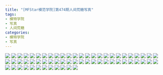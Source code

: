 ```yaml
---
title: "[MFStar模范学院]第474期人间荒糖写真"
tags: 
- 模特学院
- 写真
- 人间荒糖
categories:
- 模特学院
- 写真
---
```


![](https://img.ilovese.xyz/1734712917538.webp)
![](https://img.ilovese.xyz/1734712918995.webp)
![](https://img.ilovese.xyz/1734712920524.webp)
![](https://img.ilovese.xyz/1734712921828.webp)
![](https://img.ilovese.xyz/1734712923918.webp)
![](https://img.ilovese.xyz/1734712925739.webp)
![](https://img.ilovese.xyz/1734712928391.webp)
![](https://img.ilovese.xyz/1734712930490.webp)
![](https://img.ilovese.xyz/1734712932328.webp)
![](https://img.ilovese.xyz/1734712934475.webp)
![](https://img.ilovese.xyz/1734712936590.webp)
![](https://img.ilovese.xyz/1734712938584.webp)
![](https://img.ilovese.xyz/1734712940358.webp)
![](https://img.ilovese.xyz/1734712941708.webp)
![](https://img.ilovese.xyz/1734712943635.webp)
![](https://img.ilovese.xyz/1734712945298.webp)
![](https://img.ilovese.xyz/1734712947138.webp)
![](https://img.ilovese.xyz/1734712948616.webp)
![](https://img.ilovese.xyz/1734712950576.webp)
![](https://img.ilovese.xyz/1734712952451.webp)
![](https://img.ilovese.xyz/1734712954370.webp)
![](https://img.ilovese.xyz/1734712955926.webp)
![](https://img.ilovese.xyz/1734712957643.webp)
![](https://img.ilovese.xyz/1734712959624.webp)
![](https://img.ilovese.xyz/1734712961545.webp)
![](https://img.ilovese.xyz/1734712963221.webp)
![](https://img.ilovese.xyz/1734712964966.webp)
![](https://img.ilovese.xyz/1734712967036.webp)
![](https://img.ilovese.xyz/1734712968871.webp)
![](https://img.ilovese.xyz/1734712970714.webp)
![](https://img.ilovese.xyz/1734712972578.webp)
![](https://img.ilovese.xyz/1734712973853.webp)
![](https://img.ilovese.xyz/1734712975764.webp)
![](https://img.ilovese.xyz/1734712977725.webp)
![](https://img.ilovese.xyz/1734712979544.webp)
![](https://img.ilovese.xyz/1734712981860.webp)
![](https://img.ilovese.xyz/1734712983845.webp)
![](https://img.ilovese.xyz/1734712986286.webp)
![](https://img.ilovese.xyz/1734712988208.webp)
![](https://img.ilovese.xyz/1734712990042.webp)
![](https://img.ilovese.xyz/1734712991536.webp)
![](https://img.ilovese.xyz/1734712992977.webp)
![](https://img.ilovese.xyz/1734712995144.webp)
![](https://img.ilovese.xyz/1734712997197.webp)
![](https://img.ilovese.xyz/1734712998675.webp)
![](https://img.ilovese.xyz/1734713001236.webp)
![](https://img.ilovese.xyz/1734713003196.webp)
![](https://img.ilovese.xyz/1734713005081.webp)
![](https://img.ilovese.xyz/1734713006678.webp)
![](https://img.ilovese.xyz/1734713008467.webp)
![](https://img.ilovese.xyz/1734713010547.webp)
![](https://img.ilovese.xyz/1734713012245.webp)
![](https://img.ilovese.xyz/1734713014293.webp)
![](https://img.ilovese.xyz/1734713016279.webp)
![](https://img.ilovese.xyz/1734713018127.webp)
![](https://img.ilovese.xyz/1734713019777.webp)
![](https://img.ilovese.xyz/1734713021173.webp)
![](https://img.ilovese.xyz/1734713022724.webp)
![](https://img.ilovese.xyz/1734713024535.webp)
![](https://img.ilovese.xyz/1734713026107.webp)
![](https://img.ilovese.xyz/1734713028433.webp)
![](https://img.ilovese.xyz/1734713029698.webp)
